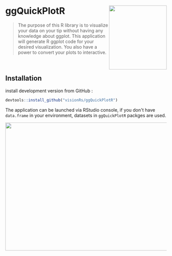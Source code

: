 # ggQuickPlotR <img src="https://github.com/visionRs/ggQuickPlotR/blob/master/hexsticker-f.png" width="180" height="200" align="right"/>
> The purpose of this R library is to visualize your data on your tip without having any knowledge about ggplot. This application will generate R ggplot code for your desired visualization. You also have a power to convert your plots to interactive.
<br> 

## Installation

install development version from GitHub :

```r
devtools::install_github("visionRs/ggQuickPlotR")
```

The application can be launched via RStudio console, if you don't have `data.frame` in your environment, datasets in `ggQuickPlotR` packges are used.


<img src="https://github.com/visionRs/ggQuickPlotR/blob/master/ezgif.com-video-to-apng.png" width="1200" height="400" />
